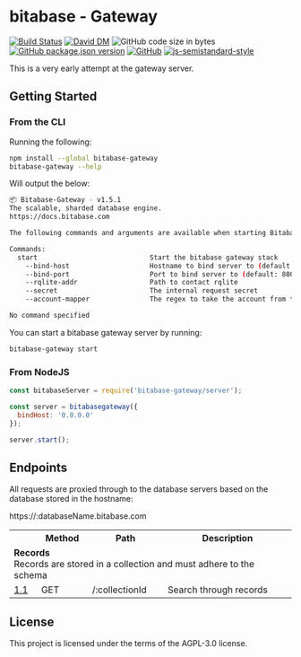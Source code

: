 # bitabase - Gateway
[![Build Status](https://travis-ci.org/bitabase/bitabase-gateway.svg?branch=master)](https://travis-ci.org/bitabase/bitabase-gateway)
[![David DM](https://david-dm.org/bitabase/bitabase-gateway.svg)](https://david-dm.org/bitabase/bitabase-gateway)
![GitHub code size in bytes](https://img.shields.io/github/languages/code-size/bitabase/bitabase-gateway)
[![GitHub package.json version](https://img.shields.io/github/package-json/v/bitabase/bitabase-gateway)](https://github.com/bitabase/bitabase-gateway/blob/master/package.json)
[![GitHub](https://img.shields.io/github/license/bitabase/bitabase-gateway)](https://github.com/bitabase/bitabase-gateway/blob/master/LICENSE)
[![js-semistandard-style](https://img.shields.io/badge/code%20style-semistandard-brightgreen.svg?style=flat-square)](https://github.com/standard/semistandard)

This is a very early attempt at the gateway server.

## Getting Started
### From the CLI
Running the following:
```bash
npm install --global bitabase-gateway
bitabase-gateway --help
```

Will output the below:
```bash
📦 Bitabase-Gateway - v1.5.1
The scalable, sharded database engine.
https://docs.bitabase.com

The following commands and arguments are available when starting Bitabase

Commands:
  start                            Start the bitabase gateway stack
    --bind-host                    Hostname to bind server to (default: 0.0.0.0)
    --bind-port                    Port to bind server to (default: 8001)
    --rqlite-addr                  Path to contact rqlite
    --secret                       The internal request secret
    --account-mapper               The regex to take the account from the incoming host (default: (.*).bitabase.test)

No command specified
```

You can start a bitabase gateway server by running:

```bash
bitabase-gateway start
```

### From NodeJS
```javascript
const bitabaseServer = require('bitabase-gateway/server');

const server = bitabasegateway({
  bindHost: '0.0.0.0'
});

server.start();
```

## Endpoints

All requests are proxied through to the database servers based on the
database stored in the hostname:

https://:databaseName.bitabase.com

<table>
  <tr>
    <th></th>
    <th>Method</th>
    <th>Path</th>
    <th>Description</th>
  </tr>
  <tr>
    <td colspan=4>
      <strong>Records</strong></br>
      Records are stored in a collection and must adhere to the schema
    </td>
  </tr>
  <tr>
    <td><a href="https://www.github.com/bitabase/bitabase-gateway">1.1</a></td>
    <td>GET</td>
    <td>/:collectionId</td>
    <td>Search through records</td>
  </tr>
</table>

## License
This project is licensed under the terms of the AGPL-3.0 license.
